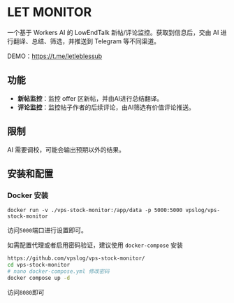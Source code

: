 # LET MONITOR

一个基于 Workers AI 的 LowEndTalk 新帖/评论监控。获取到信息后，交由 AI 进行翻译、总结、筛选，并推送到 Telegram 等不同渠道。

DEMO：https://t.me/letleblessub

## 功能

- **新帖监控**：监控 offer 区新帖，并由AI进行总结翻译。
- **评论监控**：监控帖子作者的后续评论，由AI筛选有价值评论推送。

## 限制

AI 需要调校，可能会输出预期以外的结果。

## 安装和配置

### Docker 安装

```
docker run -v ./vps-stock-monitor:/app/data -p 5000:5000 vpslog/vps-stock-monitor
```

访问`5000`端口进行设置即可。

如需配置代理或者启用密码验证，建议使用 `docker-compose` 安装

```bash
https://github.com/vpslog/vps-stock-monitor/
cd vps-stock-monitor
# nano docker-compose.yml 修改密码
docker compose up -d
```

访问`8080`即可
